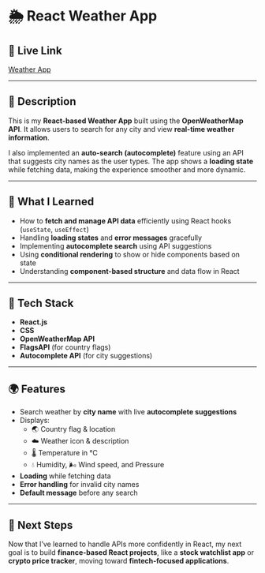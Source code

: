 # 🌦️ React Weather App

## 🚀 Live Link

[Weather App](https://aniket23padalkar.github.io/Weather-App/)

---

## 📝 Description

This is my **React-based Weather App** built using the **OpenWeatherMap API**. It allows users to search for any city and view **real-time weather information**.

I also implemented an **auto-search (autocomplete)** feature using an API that suggests city names as the user types. The app shows a **loading state** while fetching data, making the experience smoother and more dynamic.

---

## 🧠 What I Learned

- How to **fetch and manage API data** efficiently using React hooks (`useState`, `useEffect`)
- Handling **loading states** and **error messages** gracefully
- Implementing **autocomplete search** using API suggestions
- Using **conditional rendering** to show or hide components based on state
- Understanding **component-based structure** and data flow in React

---

## 🧰 Tech Stack

- **React.js**
- **CSS**
- **OpenWeatherMap API**
- **FlagsAPI** (for country flags)
- **Autocomplete API** (for city suggestions)

---

## 🌍 Features

- Search weather by **city name** with live **autocomplete suggestions**
- Displays:
  - 🌏 Country flag & location
  - ☁️ Weather icon & description
  - 🌡️ Temperature in °C
  - 💧 Humidity, 🌬️ Wind speed, and Pressure
- **Loading** while fetching data
- **Error handling** for invalid city names
- **Default message** before any search

---

## 🎯 Next Steps

Now that I’ve learned to handle APIs more confidently in React, my next goal is to build **finance-based React projects**, like a **stock watchlist app** or **crypto price tracker**, moving toward **fintech-focused applications**.
